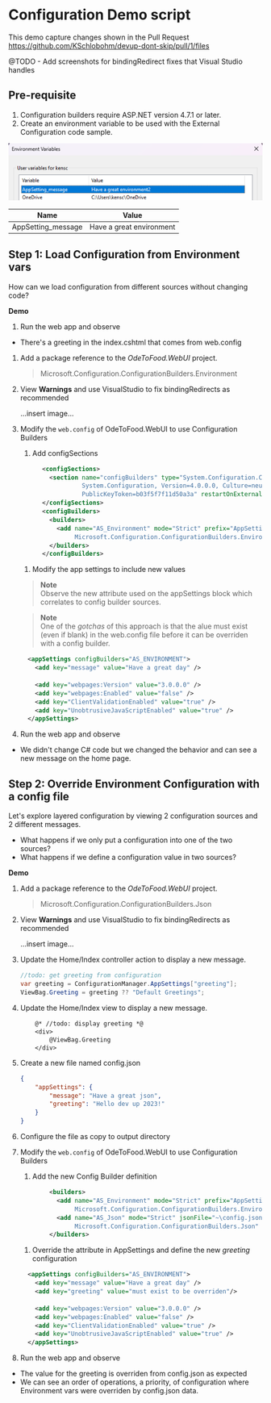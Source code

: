 # Configuration Demo script

This demo capture changes shown in the Pull Request https://github.com/KSchlobohm/devup-dont-skip/pull/1/files

@TODO - Add screenshots for bindingRedirect fixes that Visual Studio handles

## Pre-requisite

1. Configuration builders require ASP.NET version 4.7.1 or later.
1. Create an environment variable to be used with the External Configuration code sample.

![#image of environment var used in demo](../docs/UserVariables.png)

|Name|Value|
|--|--|
|AppSetting_message|Have a great environment|


## Step 1: Load Configuration from Environment vars
How can we load configuration from different sources without changing code?

**Demo**

1. Run the web app and observe

- There's a greeting in the index.cshtml that comes from web.config

1. Add a package reference to the *OdeToFood.WebUI* project.

    > Microsoft.Configuration.ConfigurationBuilders.Environment

1. View **Warnings** and use VisualStudio to fix bindingRedirects as recommended

    ...insert image...

1. Modify the `web.config` of OdeToFood.WebUI to use Configuration Builders

    1. Add configSections

    ```xml
          <configSections>
            <section name="configBuilders" type="System.Configuration.ConfigurationBuildersSection,
			         System.Configuration, Version=4.0.0.0, Culture=neutral,
			         PublicKeyToken=b03f5f7f11d50a3a" restartOnExternalChanges="false" requirePermission="false" />
          </configSections>
          <configBuilders>
            <builders>
              <add name="AS_Environment" mode="Strict" prefix="AppSetting_" stripPrefix="true" type="Microsoft.Configuration.ConfigurationBuilders.EnvironmentConfigBuilder,
		           Microsoft.Configuration.ConfigurationBuilders.Environment" />
            </builders>
          </configBuilders>
    ```

    1. Modify the app settings to include new values
    
    > **Note**<br>
    > Observe the new attribute used on the appSettings block which correlates to config builder sources.
    
    > **Note**<br>
    > One of the *gotchas* of this approach is that the alue must exist (even if blank) in the web.config file before it can be overriden with a config builder.

    ```xml
      <appSettings configBuilders="AS_ENVIRONMENT">
        <add key="message" value="Have a great day" />

        <add key="webpages:Version" value="3.0.0.0" />
        <add key="webpages:Enabled" value="false" />
        <add key="ClientValidationEnabled" value="true" />
        <add key="UnobtrusiveJavaScriptEnabled" value="true" />
      </appSettings>
    ```

1. Run the web app and observe

- We didn't change C# code but we changed the behavior and can see a new message on the home page.

## Step 2: Override Environment Configuration with a config file
Let's explore layered configuration by viewing 2 configuration sources and 2 different messages.

- What happens if we only put a configuration into one of the two sources?
- What happens if we define a configuration value in two sources?

**Demo**

1. Add a package reference to the *OdeToFood.WebUI* project.

    > Microsoft.Configuration.ConfigurationBuilders.Json

1. View **Warnings** and use VisualStudio to fix bindingRedirects as recommended

    ...insert image...

1. Update the Home/Index controller action to display a new message.

    ```cs
    //todo: get greeting from configuration
    var greeting = ConfigurationManager.AppSettings["greeting"];
    ViewBag.Greeting = greeting ?? "Default Greetings";
    ```

1. Update the Home/Index view to display a new message.

    ```cshtml
        @* //todo: display greeting *@
        <div>
            @ViewBag.Greeting
        </div>
    ```

1. Create a new file named config.json

    ```json
    {
        "appSettings": {
            "message": "Have a great json",
            "greeting": "Hello dev up 2023!"
        }
    }
    ```

1. Configure the file as copy to output directory

1. Modify the `web.config` of OdeToFood.WebUI to use Configuration Builders

    1. Add the new Config Builder definition
    
    ```xml
            <builders>
              <add name="AS_Environment" mode="Strict" prefix="AppSetting_" stripPrefix="true" type="Microsoft.Configuration.ConfigurationBuilders.EnvironmentConfigBuilder,
		           Microsoft.Configuration.ConfigurationBuilders.Environment" />
	          <add name="AS_Json" mode="Strict" jsonFile="~\config.json" jsonMode="Sectional" type="Microsoft.Configuration.ConfigurationBuilders.SimpleJsonConfigBuilder,
		           Microsoft.Configuration.ConfigurationBuilders.Json" />
            </builders>
    ```

    1. Override the attribute in AppSettings and define the new *greeting* configuration
    
    ```xml
      <appSettings configBuilders="AS_ENVIRONMENT">
        <add key="message" value="Have a great day" />
        <add key="greeting" value="must exist to be overriden"/>

        <add key="webpages:Version" value="3.0.0.0" />
        <add key="webpages:Enabled" value="false" />
        <add key="ClientValidationEnabled" value="true" />
        <add key="UnobtrusiveJavaScriptEnabled" value="true" />
      </appSettings>
    ```

1. Run the web app and observe

- The value for the greeting is overriden from config.json as expected
- We can see an order of operations, a priority, of configuration where Environment vars were overriden by config.json data.